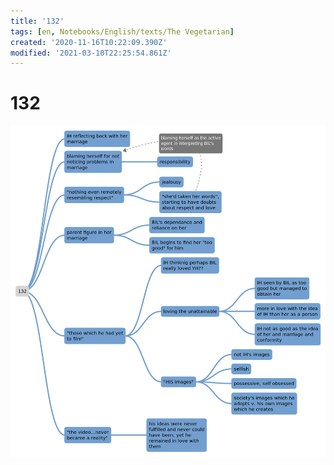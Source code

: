 ```yaml
---
title: '132'
tags: [en, Notebooks/English/texts/The Vegetarian]
created: '2020-11-16T10:22:09.390Z'
modified: '2021-03-10T22:25:54.861Z'
---
```


# 132
![map](../maps/132.svg)
